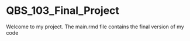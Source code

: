 # QBS_103_Final_Project
Welcome to my project. 
The main.rmd file contains the final version of my code 

